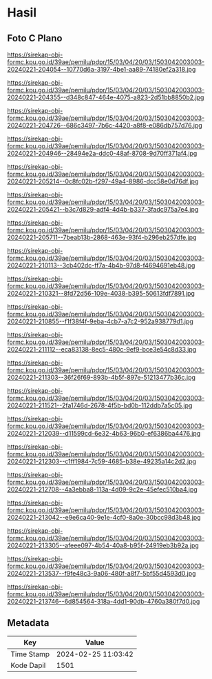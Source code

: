 # Hasil

## Foto C Plano

https://sirekap-obj-formc.kpu.go.id/39ae/pemilu/pdpr/15/03/04/20/03/1503042003003-20240221-204054--10770d6a-3197-4be1-aa89-74180ef2a318.jpg

https://sirekap-obj-formc.kpu.go.id/39ae/pemilu/pdpr/15/03/04/20/03/1503042003003-20240221-204355--d348c847-464e-4075-a823-2d51bb8850b2.jpg

https://sirekap-obj-formc.kpu.go.id/39ae/pemilu/pdpr/15/03/04/20/03/1503042003003-20240221-204726--686c3497-7b6c-4420-a8f8-e086db757d76.jpg

https://sirekap-obj-formc.kpu.go.id/39ae/pemilu/pdpr/15/03/04/20/03/1503042003003-20240221-204946--28494e2a-ddc0-48af-8708-9d70ff371af4.jpg

https://sirekap-obj-formc.kpu.go.id/39ae/pemilu/pdpr/15/03/04/20/03/1503042003003-20240221-205214--0c8fc02b-f297-49a4-8986-dcc58e0d76df.jpg

https://sirekap-obj-formc.kpu.go.id/39ae/pemilu/pdpr/15/03/04/20/03/1503042003003-20240221-205421--b3c7d829-adf4-4d4b-b337-3fadc975a7e4.jpg

https://sirekap-obj-formc.kpu.go.id/39ae/pemilu/pdpr/15/03/04/20/03/1503042003003-20240221-205711--7beab13b-2868-463e-93f4-b296eb257dfe.jpg

https://sirekap-obj-formc.kpu.go.id/39ae/pemilu/pdpr/15/03/04/20/03/1503042003003-20240221-210113--3cb402dc-ff7a-4b4b-97d8-f4694691eb48.jpg

https://sirekap-obj-formc.kpu.go.id/39ae/pemilu/pdpr/15/03/04/20/03/1503042003003-20240221-210321--8fd72d56-109e-4038-b395-50613fdf7891.jpg

https://sirekap-obj-formc.kpu.go.id/39ae/pemilu/pdpr/15/03/04/20/03/1503042003003-20240221-210855--f1f38f4f-9eba-4cb7-a7c2-952a938779d1.jpg

https://sirekap-obj-formc.kpu.go.id/39ae/pemilu/pdpr/15/03/04/20/03/1503042003003-20240221-211112--eca83138-8ec5-480c-9ef9-bce3e54c8d33.jpg

https://sirekap-obj-formc.kpu.go.id/39ae/pemilu/pdpr/15/03/04/20/03/1503042003003-20240221-211303--36f26f69-893b-4b5f-897e-51213477b36c.jpg

https://sirekap-obj-formc.kpu.go.id/39ae/pemilu/pdpr/15/03/04/20/03/1503042003003-20240221-211521--2fa1746d-2678-4f5b-bd0b-112ddb7a5c05.jpg

https://sirekap-obj-formc.kpu.go.id/39ae/pemilu/pdpr/15/03/04/20/03/1503042003003-20240221-212039--d11599cd-6e32-4b63-96b0-ef6386ba4476.jpg

https://sirekap-obj-formc.kpu.go.id/39ae/pemilu/pdpr/15/03/04/20/03/1503042003003-20240221-212303--c1ff1984-7c59-4685-b38e-49235a14c2d2.jpg

https://sirekap-obj-formc.kpu.go.id/39ae/pemilu/pdpr/15/03/04/20/03/1503042003003-20240221-212708--4a3ebba8-113a-4d09-9c2e-45efec510ba4.jpg

https://sirekap-obj-formc.kpu.go.id/39ae/pemilu/pdpr/15/03/04/20/03/1503042003003-20240221-213042--e9e6ca40-9e1e-4cf0-8a0e-30bcc98d3b48.jpg

https://sirekap-obj-formc.kpu.go.id/39ae/pemilu/pdpr/15/03/04/20/03/1503042003003-20240221-213305--afeee097-4b54-40a8-b95f-24919eb3b92a.jpg

https://sirekap-obj-formc.kpu.go.id/39ae/pemilu/pdpr/15/03/04/20/03/1503042003003-20240221-213537--f9fe48c3-9a06-480f-a8f7-5bf55d4593d0.jpg

https://sirekap-obj-formc.kpu.go.id/39ae/pemilu/pdpr/15/03/04/20/03/1503042003003-20240221-213746--6d854564-318a-4dd1-90db-4760a380f7d0.jpg


## Metadata

| Key        | Value               |
| ---------- | ------------------- |
| Time Stamp | 2024-02-25 11:03:42 |
| Kode Dapil | 1501                |



